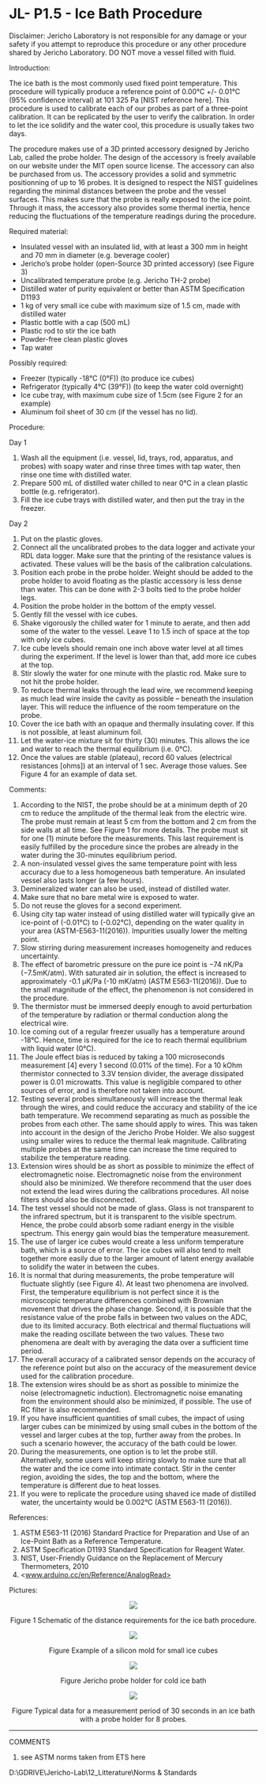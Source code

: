 JL- P1.5 - Ice Bath Procedure
=============================

Disclaimer: Jericho Laboratory is not responsible for any damage or your safety if you attempt to reproduce this procedure or any other procedure shared by Jericho Laboratory. DO NOT move a vessel filled with fluid.

Introduction:

The ice bath is the most commonly used fixed point temperature. This procedure will typically produce a reference point of 0.00°C +/- 0.01°C (95% confidence interval) at 101 325 Pa \[NIST reference here\]. This procedure is used to calibrate each of our probes as part of a three-point calibration. It can be replicated by the user to verify the calibration. In order to let the ice solidify and the water cool, this procedure is usually takes two days.

The procedure makes use of a 3D printed accessory designed by Jericho Lab, called the probe holder. The design of the accessory is freely available on our website under the MIT open source license. The accessory can also be purchased from us. The accessory provides a solid and symmetric positionning of up to 16 probes. It is designed to respect the NIST guidelines regarding the minimal distances between the probe and the vessel surfaces. This makes sure that the probe is really exposed to the ice point. Through it mass, the accessory also provides some thermal inertia, hence reducing the fluctuations of the temperature readings during the procedure.

Required material:

- Insulated vessel with an insulated lid, with at least a 300 mm in height and 70 mm in diameter (e.g. beverage cooler)
- Jericho’s probe holder (open-Source 3D printed accessory) (see Figure 3)
- Uncalibrated temperature probe (e.g. Jericho TH-2 probe)
- Distilled water of purity equivalent or better than ASTM Specification D1193
- 1 kg of very small ice cube with maximum size of 1.5 cm, made with distilled water
- Plastic bottle with a cap (500 mL)
- Plastic rod to stir the ice bath
- Powder-free clean plastic gloves
- Tap water

Possibly required:

- Freezer (typically -18°C (0°F)) (to produce ice cubes)
- Refrigerator (typically 4°C (39°F)) (to keep the water cold overnight)
- Ice cube tray, with maximum cube size of 1.5cm (see Figure 2 for an example)
- Aluminum foil sheet of 30 cm (if the vessel has no lid).

Procedure:

Day 1

1. Wash all the equipment (i.e. vessel, lid, trays, rod, apparatus, and probes) with soapy water and rinse three times with tap water, then rinse one time with distilled water.
2. Prepare 500 mL of distilled water chilled to near 0°C in a clean plastic bottle (e.g. refrigerator).
3. Fill the ice cube trays with distilled water, and then put the tray in the freezer.

Day 2

1. Put on the plastic gloves.
2. Connect all the uncalibrated probes to the data logger and activate your RDL data logger. Make sure that the printing of the resistance values is activated. These values will be the basis of the calibration calculations.
3. Position each probe in the probe holder. Weight should be added to the probe holder to avoid floating as the plastic accessory is less dense than water. This can be done with 2-3 bolts tied to the probe holder legs.
4. Position the probe holder in the bottom of the empty vessel.
5. Gently fill the vessel with ice cubes.
6. Shake vigorously the chilled water for 1 minute to aerate, and then add some of the water to the vessel. Leave 1 to 1.5 inch of space at the top with only ice cubes.
7. Ice cube levels should remain one inch above water level at all times during the experiment. If the level is lower than that, add more ice cubes at the top.
8. Stir slowly the water for one minute with the plastic rod. Make sure to not hit the probe holder.
9. To reduce thermal leaks through the lead wire, we recommend keeping as much lead wire inside the cavity as possible – beneath the insulation layer. This will reduce the influence of the room temperature on the probe.
10. Cover the ice bath with an opaque and thermally insulating cover. If this is not possible, at least aluminum foil.
11. Let the water-ice mixture sit for thirty (30) minutes. This allows the ice and water to reach the thermal equilibrium (i.e. 0°C).
12. Once the values are stable (plateau), record 60 values (electrical resistances \[ohms\]) at an interval of 1 sec. Average those values. See Figure 4 for an example of data set.

Comments:

1. According to the NIST, the probe should be at a minimum depth of 20 cm to reduce the amplitude of the thermal leak from the electric wire. The probe must remain at least 5 cm from the bottom and 2 cm from the side walls at all time. See Figure 1 for more details. The probe must sit for one (1) minute before the measurements. This last requirement is easily fulfilled by the procedure since the probes are already in the water during the 30-minutes equilibrium period.
2. A non-insulated vessel gives the same temperature point with less accuracy due to a less homogeneous bath temperature. An insulated vessel also lasts longer (a few hours).
3. Demineralized water can also be used, instead of distilled water.
4. Make sure that no bare metal wire is exposed to water.
5. Do not reuse the gloves for a second experiment.
6. Using city tap water instead of using distilled water will typically give an ice-point of (-0.01°C) to (-0.02°C), depending on the water quality in your area (ASTM-E563-11(2016)). Impurities usually lower the melting point.
7. Slow stirring during measurement increases homogeneity and reduces uncertainty.
8. The effect of barometric pressure on the pure ice point is −74 nK/Pa (−7.5mK/atm). With saturated air in solution, the effect is increased to approximately -0.1 μK/Pa (-10 mK/atm) (ASTM E563-11(2016)). Due to the small magnitude of the effect, the phenomenon is not considered in the procedure.
9. The thermistor must be immersed deeply enough to avoid perturbation of the temperature by radiation or thermal conduction along the electrical wire.
10. Ice coming out of a regular freezer usually has a temperature around -18°C. Hence, time is required for the ice to reach thermal equilibrium with liquid water (0°C).
11. The Joule effect bias is reduced by taking a 100 microseconds measurement \[4\] every 1 second (0.01% of the time). For a 10 kOhm thermistor connected to 3.3V tension divider, the average dissipated power is 0.01 microwatts. This value is negligible compared to other sources of error, and is therefore not taken into account.
12. Testing several probes simultaneously will increase the thermal leak through the wires, and could reduce the accuracy and stability of the ice bath temperature. We recommend separating as much as possible the probes from each other. The same should apply to wires. This was taken into account in the design of the Jericho Probe Holder. We also suggest using smaller wires to reduce the thermal leak magnitude. Calibrating multiple probes at the same time can increase the time required to stabilize the temperature reading.
13. Extension wires should be as short as possible to minimize the effect of electromagnetic noise. Electromagnetic noise from the environment should also be minimized. We therefore recommend that the user does not extend the lead wires during the calibrations procedures. All noise filters should also be disconnected.
14. The test vessel should not be made of glass. Glass is not transparent to the infrared spectrum, but it is transparent to the visible spectrum. Hence, the probe could absorb some radiant energy in the visible spectrum. This energy gain would bias the temperature measurement.
15. The use of larger ice cubes would create a less uniform temperature bath, which is a source of error. The ice cubes will also tend to melt together more easily due to the larger amount of latent energy available to solidify the water in between the cubes.
16. It is normal that during measurements, the probe temperature will fluctuate slightly (see Figure 4). At least two phenomena are involved. First, the temperature equilibrium is not perfect since it is the microscopic temperature differences combined with Brownian movement that drives the phase change. Second, it is possible that the resistance value of the probe falls in between two values on the ADC, due to its limited accuracy. Both electrical and thermal fluctuations will make the reading oscillate between the two values. These two phenomena are dealt with by averaging the data over a sufficient time period.
17. The overall accuracy of a calibrated sensor depends on the accuracy of the reference point but also on the accuracy of the measurement device used for the calibration procedure.
18. The extension wires should be as short as possible to minimize the noise (electromagnetic induction). Electromagnetic noise emanating from the environment should also be minimized, if possible. The use of RC filter is also recommended.
19. If you have insufficient quantities of small cubes, the impact of using larger cubes can be minimized by using small cubes in the bottom of the vessel and larger cubes at the top, further away from the probes. In such a scenario however, the accuracy of the bath could be lower.
20. During the measurements, one option is to let the probe still. Alternatively, some users will keep stiring slowly to make sure that all the water and the ice come into intimate contact. Stir in the center region, avoiding the sides, the top and the bottom, where the temperature is different due to heat losses.
21. If you were to replicate the procedure using shaved ice made of distilled water, the uncertainty would be 0.002°C (ASTM E563-11 (2016)).

References:

1. ASTM E563-11 (2016) Standard Practice for Preparation and Use of an Ice-Point Bath as a Reference Temperature.
2. ASTM Specification D1193 Standard Specification for Reagent Water.
3. NIST, User-Friendly Guidance on the Replacement of Mercury Thermometers, 2010
4. <www.arduino.cc/en/Reference/AnalogRead>

Pictures:
<figure>
<p align="center">
  <img src="../Calibration Procedures/images/ICEBATH1.png" 
    </p>
</figure>
    
<p align="center">Figure 1 Schematic of the distance requirements for the ice bath procedure.


<figure>
<p align="center">
  <img src="../Calibration Procedures/images/ICEBATH2.png" 
    </p>
</figure>
<p align="center">Figure Example of a silicon mold for small ice cubes


<figure>
<p align="center">
  <img src="../Calibration Procedures/images/ICEBATH3.png" 
    </p>
</figure>

<p align="center">Figure Jericho probe holder for cold ice bath




<figure>
<p align="center">
  <img src="../Calibration Procedures/images/ICEBATH4.png" 
    </p>
</figure>
<p align="center">Figure Typical data for a measurement period of 30  
seconds in an ice bath with a probe holder for 8 probes.

**************************

COMMENTS
1) see ASTM norms taken from ETS here

D:\GDRIVE\Jericho-Lab\12_Litterature\Norms & Standards
